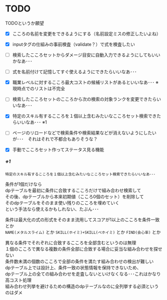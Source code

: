 # TODO

TODOというか願望  

 - [x] こころの名前を変更をできるようにする（名前設定ミスの修正したいよね）  
 - [x] inputタグの仕組みの事前検査（validate？）で式を検査したい  
 - [ ] 検索したこころセットからダメージ目安に自動入力できるようにしてもいいかなあ･･･  
 - [ ] 式を名前付けて記憶してすぐ使えるようにできたらいいなあ･･･  
 - [x] 職業レベルに対するこころ最大コストの候補リストがあるといいなあ･･･  ※現時点でのリストは不完全  
 - [ ] 検索したこころセットのこころから次の検索の対象ランクを変更できたらいいなあ･･･  
 - [x] 特定のスキル有するこころを１個以上含むみたいなこころセット検索できたらいいなあ･･･  ※1
 - [ ] ページのリロードなどで検索条件や検索結果などが消えないようにしたいが･･･　それはそれで不都合もありそうな？  
 - [x] 手動でこころセット作ってステータス見る機能  

 
 
##### ※1
 

    特定のスキル有するこころを１個以上含むみたいなこころセット検索できたらいいなあ･･･


条件が1個だけなら   
dpテーブルを最初に条件に合致するこころだけで組み合わせ検索して  
その後、dpテーブルから本来初期値（こころ0個のセット）を削除して  
そのdpテーブルをそのまま使い残りのこころを埋めていく  
という手法なら使えるかもしれない、たぶん･･･  

条件は最大化の式の形式をそのまま流用してスコアが1以上のこころを条件一致とか  
`NAME(メタルスライム)` とか `SKILL(ホイミ)+SKILL(べホイミ)` とか `FIND(会心率)` とか  



異なる条件でそれぞれに合致するこころを全部含むというのは無理  
１個のこころで異なる複数の条件全部に合致する場合に妥当な組み合わせを探せない  
条件数未満の個数のこころで全部の条件を満たす組み合わせの検出が難しい   
dpテーブル上では設計上、条件一致の状態情報を保持できないため、  
dpテーブル上の全ての組み合わせを走査しないといけなくなる･･･これはかなり高コスト処理  
組み合わせ列挙を避けるための構造のdpテーブルなのに全列挙する必須というのはダメ   




